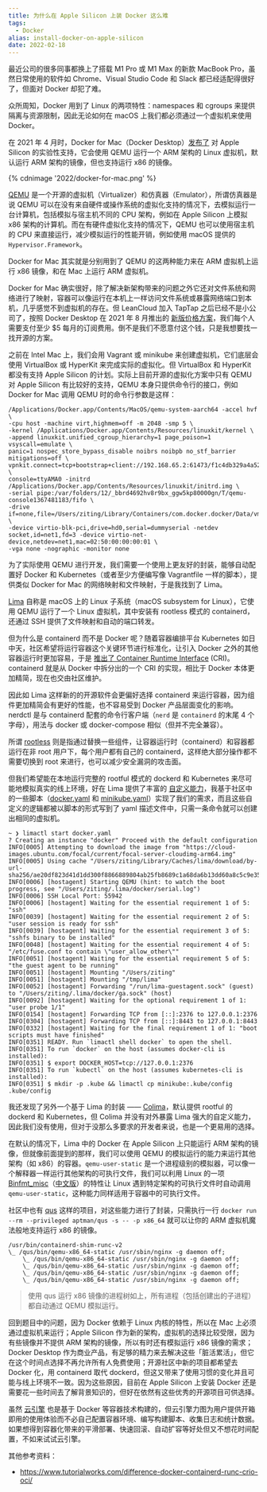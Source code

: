 ```yaml
---
title: 为什么在 Apple Silicon 上装 Docker 这么难
tags:
  - Docker
alias: install-docker-on-apple-silicon
date: 2022-02-18
---
```

最近公司的很多同事都换上了搭载 M1 Pro 或 M1 Max 的新款 MacBook Pro，虽然日常使用的软件如 Chrome、Visual Studio Code 和 Slack 都已经适配得很好了，但面对 Docker 却犯了难。

众所周知，Docker 用到了 Linux 的两项特性：namespaces 和 cgroups 来提供隔离与资源限制，因此无论如何在 macOS 上我们都必须通过一个虚拟机来使用 Docker。

在 2021 年 4 月时，Docker for Mac（Docker Desktop）[发布了](https://www.docker.com/blog/released-docker-desktop-for-mac-apple-silicon/) 对 Apple Silicon 的实验性支持，它会使用 QEMU 运行一个 ARM 架构的 Linux 虚拟机，默认运行 ARM 架构的镜像，但也支持运行 x86 的镜像。

{% cdnimage '2022/docker-for-mac.png' %}

[QEMU](https://www.qemu.org/docs/master/about/index.html) 是一个开源的虚拟机（Virtualizer）和仿真器（Emulator），所谓仿真器是说 QEMU 可以在没有来自硬件或操作系统的虚拟化支持的情况下，去模拟运行一台计算机，包括模拟与宿主机不同的 CPU 架构，例如在 Apple Silicon 上模拟 x86 架构的计算机。而在有硬件虚拟化支持的情况下，QEMU 也可以使用宿主机的 CPU 来直接运行，减少模拟运行的性能开销，例如使用 macOS 提供的 `Hypervisor.Framework`。

Docker for Mac 其实就是分别用到了 QEMU 的这两种能力来在 ARM 虚拟机上运行 x86 镜像，和在 Mac 上运行 ARM 虚拟机。

Docker for Mac 确实很好，除了解决新架构带来的问题之外它还对文件系统和网络进行了映射，容器可以像运行在本机上一样访问文件系统或暴露网络端口到本机，几乎感觉不到虚拟机的存在。但 LeanCloud 加入 TapTap 之后已经不是小公司了，按照 Docker Desktop 在 2021 年 8 月推出的 [新版价格方案](https://www.docker.com/blog/updating-product-subscriptions/)，我们每个人需要支付至少 $5 每月的订阅费用。倒不是我们不愿意付这个钱，只是我想要找一找开源的方案。

之前在 Intel Mac 上，我们会用 Vagrant 或 minikube 来创建虚拟机，它们底层会使用 VirtualBox 或 HyperKit 来完成实际的虚拟化。但 VirtualBox 和 HyperKit 都没有支持 Apple Silicon 的计划。实际上目前开源的虚拟化方案中只有 QEMU 对 Apple Silicon 有比较好的支持，QEMU 本身只提供命令行的接口，例如 Docker for Mac 调用 QEMU 时的命令行参数是这样：

    /Applications/Docker.app/Contents/MacOS/qemu-system-aarch64 -accel hvf \
    -cpu host -machine virt,highmem=off -m 2048 -smp 5 \
    -kernel /Applications/Docker.app/Contents/Resources/linuxkit/kernel \
    -append linuxkit.unified_cgroup_hierarchy=1 page_poison=1 vsyscall=emulate \
    panic=1 nospec_store_bypass_disable noibrs noibpb no_stf_barrier mitigations=off \
    vpnkit.connect=tcp+bootstrap+client://192.168.65.2:61473/f1c4db329a4a520d73a79eaa1360de7be7d09948a1ac348b04c8e01f6f6eb2c9 \
    console=ttyAMA0 -initrd /Applications/Docker.app/Contents/Resources/linuxkit/initrd.img \
    -serial pipe:/var/folders/12/_bbrd4692hv8r9bx_ggw5kp80000gn/T/qemu-console1367481183/fifo \
    -drive if=none,file=/Users/ziting/Library/Containers/com.docker.docker/Data/vms/0/data/Docker.raw,format=raw,id=hd0 \
    -device virtio-blk-pci,drive=hd0,serial=dummyserial -netdev socket,id=net1,fd=3 -device virtio-net-device,netdev=net1,mac=02:50:00:00:00:01 \
    -vga none -nographic -monitor none

为了实际使用 QEMU 进行开发，我们需要一个使用上更友好的封装，能够自动配置好 Docker 和 Kubernetes（或者至少方便编写像 Vagrantfile 一样的脚本），提供类似 Docker for Mac 的网络映射和文件映射，于是我找到了 Lima。

[Lima](https://github.com/lima-vm/lima) 自称是 macOS 上的 Linux 子系统（macOS subsystem for Linux），它使用 QEMU 运行了一个 Linux 虚拟机，其中安装有 rootless 模式的 containerd，还通过 SSH 提供了文件映射和自动的端口转发。

但为什么是 containerd 而不是 Docker 呢？随着容器编排平台 Kubernetes 如日中天，社区希望将运行容器这个关键环节进行标准化，让引入 Docker 之外的其他容器运行时更加容易，于是 [推出了 Container Runtime Interface](https://kubernetes.io/blog/2016/12/container-runtime-interface-cri-in-kubernetes/) (CRI)。containerd 就是从 Docker 中拆分出的一个 CRI 的实现，相比于 Docker 本体更加精简，现在也交由社区维护。

因此如 Lima 这样新的的开源软件会更偏好选择 containerd 来运行容器，因为组件更加精简会有更好的性能，也不容易受到 Docker 产品层面变化的影响。nerdctl 是与 containerd 配套的命令行客户端（`nerd` 是 `containerd` 的末尾 4 个字母），用法与 docker 或 docker-compose 相似（但并不完全兼容）。

所谓 [rootless](https://rootlesscontaine.rs/) 则是指通过替换一些组件，让容器运行时（containerd）和容器都运行在非 root 用户下，每个用户都有自己的 containerd，这样绝大部分操作都不需要切换到 root 来进行，也可以减少安全漏洞的攻击面。

但我们希望能在本地运行完整的 rootful 模式的 dockerd 和 Kubernetes 来尽可能地模拟真实的线上环境，好在 Lima 提供了丰富的 [自定义能力](https://github.com/lima-vm/lima/blob/master/pkg/limayaml/default.yaml)，我基于社区中的一些脚本（[docker.yaml](https://github.com/lima-vm/lima/blob/master/examples/docker.yaml) 和 [minikube.yaml](https://github.com/afbjorklund/lima/blob/minikube/examples/minikube.yaml)）实现了我们的需求，而且这些自定义的逻辑都被以脚本的形式写到了 yaml 描述文件中，只需一条命令就可以创建出相同的虚拟机。

    ~ ❯ limactl start docker.yaml
    ? Creating an instance "docker" Proceed with the default configuration
    INFO[0005] Attempting to download the image from "https://cloud-images.ubuntu.com/focal/current/focal-server-cloudimg-arm64.img"
    INFO[0005] Using cache "/Users/ziting/Library/Caches/lima/download/by-url-sha256/ae20df823d41d1dd300f8866889804ab25fb8689c1a68da6b13dd60a8c5c9e35/data"
    INFO[0006] [hostagent] Starting QEMU (hint: to watch the boot progress, see "/Users/ziting/.lima/docker/serial.log")
    INFO[0006] SSH Local Port: 55942
    INFO[0006] [hostagent] Waiting for the essential requirement 1 of 5: "ssh"
    INFO[0039] [hostagent] Waiting for the essential requirement 2 of 5: "user session is ready for ssh"
    INFO[0039] [hostagent] Waiting for the essential requirement 3 of 5: "sshfs binary to be installed"
    INFO[0048] [hostagent] Waiting for the essential requirement 4 of 5: "/etc/fuse.conf to contain \"user_allow_other\""
    INFO[0051] [hostagent] Waiting for the essential requirement 5 of 5: "the guest agent to be running"
    INFO[0051] [hostagent] Mounting "/Users/ziting"
    INFO[0051] [hostagent] Mounting "/tmp/lima"
    INFO[0052] [hostagent] Forwarding "/run/lima-guestagent.sock" (guest) to "/Users/ziting/.lima/docker/ga.sock" (host)
    INFO[0092] [hostagent] Waiting for the optional requirement 1 of 1: "user probe 1/1"
    INFO[0154] [hostagent] Forwarding TCP from [::]:2376 to 127.0.0.1:2376
    INFO[0304] [hostagent] Forwarding TCP from [::]:8443 to 127.0.0.1:8443
    INFO[0332] [hostagent] Waiting for the final requirement 1 of 1: "boot scripts must have finished"
    INFO[0351] READY. Run `limactl shell docker` to open the shell.
    INFO[0351] To run `docker` on the host (assumes docker-cli is installed):
    INFO[0351] $ export DOCKER_HOST=tcp://127.0.0.1:2376
    INFO[0351] To run `kubectl` on the host (assumes kubernetes-cli is installed):
    INFO[0351] $ mkdir -p .kube && limactl cp minikube:.kube/config .kube/config

我还发现了另外一个基于 Lima 的封装 —— [Colima](https://github.com/abiosoft/colima)，默认提供 rootful 的 dockerd 和 Kubernetes，但 Colima 并没有对外暴露 Lima 强大的自定义能力，因此我们没有使用，但对于没那么多要求的开发者来说，也是一个更易用的选择。

在默认的情况下，Lima 中的 Docker 在 Apple Silicon 上只能运行 ARM 架构的镜像，但就像前面提到的那样，我们可以使用 QEMU 的模拟运行的能力来运行其他架构（如 x86）的容器。`qemu-user-static` 是一个进程级别的模拟器，可以像一个解释器一样运行其他架构的可执行文件，我们可以利用 Linux 的一项 [Binfmt_misc](https://en.wikipedia.org/wiki/Binfmt_misc)（[中文版](https://zh.wikipedia.org/wiki/Binfmt_misc)）的特性让 Linux 遇到特定架构的可执行文件时自动调用 `qemu-user-static`，这种能力同样适用于容器中的可执行文件。

社区中也有 [qus](https://dbhi.github.io/qus/) 这样的项目，对这些能力进行了封装，只需执行一行 `docker run --rm --privileged aptman/qus -s -- -p x86_64` 就可以让你的 ARM 虚拟机魔法般地支持运行 x86 的镜像。

    /usr/bin/containerd-shim-runc-v2
    \_ /qus/bin/qemu-x86_64-static /usr/sbin/nginx -g daemon off;
        \_ /qus/bin/qemu-x86_64-static /usr/sbin/nginx -g daemon off;
        \_ /qus/bin/qemu-x86_64-static /usr/sbin/nginx -g daemon off;
        \_ /qus/bin/qemu-x86_64-static /usr/sbin/nginx -g daemon off;
        \_ /qus/bin/qemu-x86_64-static /usr/sbin/nginx -g daemon off;

> 使用 qus 运行 x86 镜像的进程树如上，所有进程（包括创建出的子进程）都自动通过 QEMU 模拟运行。

回到题目中的问题，因为 Docker 依赖于 Linux 内核的特性，所以在 Mac 上必须通过虚拟机来运行；Apple Silicon 作为新的架构，虚拟机的选择比较受限，因为有些镜像并不提供 ARM 架构的镜像，所以有时还有模拟运行 x86 镜像的需求；Docker Desktop 作为商业产品，有足够的精力来去解决这些「脏活累活」，但它在这个时间点选择不再允许所有人免费使用；开源社区中新的项目都希望去 Docker 化，用 containerd 取代 dockerd，但这又带来了使用习惯的变化并且可能与线上环境不一致。因为这些原因，目前在 Apple Silicon 上安装 Docker 还是需要花一些时间去了解背景知识的，但好在依然有这些优秀的开源项目可供选择。

虽然 [云引擎](https://developer.taptap.com/product-intro/cloud-engine) 也是基于 Docker 等容器技术构建的，但云引擎力图为用户提供开箱即用的使用体验而不必自己配置容器环境、编写构建脚本、收集日志和统计数据。如果想得到容器化带来的平滑部署、快速回滚、自动扩容等好处但又不想花时间配置，不如来试试云引擎。

其他参考资料：

- https://www.tutorialworks.com/difference-docker-containerd-runc-crio-oci/
